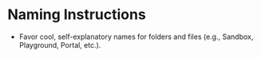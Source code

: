 # Naming Instructions
- Favor cool, self-explanatory names for folders and files (e.g., Sandbox, Playground, Portal, etc.).
